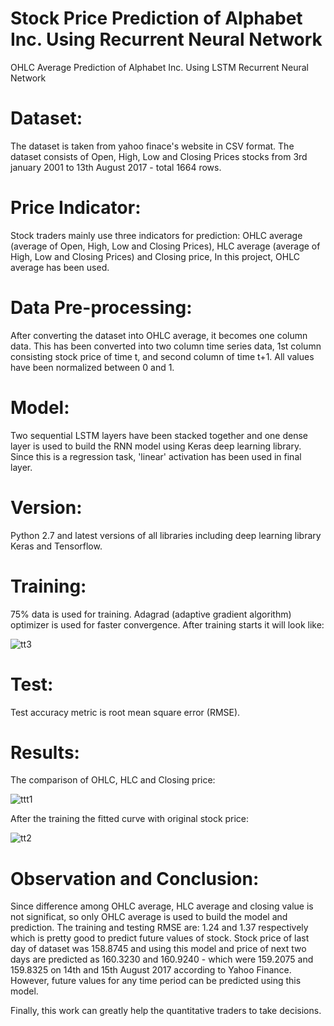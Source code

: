 # Stock Price Prediction of Alphabet Inc. Using Recurrent Neural Network
OHLC Average Prediction of Alphabet Inc. Using LSTM Recurrent Neural Network

# Dataset:
The dataset is taken from yahoo finace's website in CSV format. The dataset consists of Open, High, Low and Closing Prices stocks from 3rd january 2001 to 13th August 2017 - total 1664 rows. 
# Price Indicator:
Stock traders mainly use three indicators for prediction: OHLC average (average of Open, High, Low and Closing Prices), HLC average (average of High, Low and Closing Prices) and Closing price, In this project, OHLC average has been used.
# Data Pre-processing:
After converting the dataset into OHLC average, it becomes one column data. This has been converted into two column time series data, 1st column consisting stock price of time t, and second column of time t+1. All values have been normalized between 0 and 1.
# Model: 
Two sequential LSTM layers have been stacked together and one dense layer is used to build the RNN model using Keras deep learning library. Since this is a regression task, 'linear' activation has been used in final layer.
# Version:
Python 2.7 and latest versions of all libraries including deep learning library Keras and Tensorflow.
# Training:
75% data is used for training. Adagrad (adaptive gradient algorithm) optimizer is used for faster convergence.
After training starts it will look like:

![tt3](https://user-images.githubusercontent.com/24511419/29501862-787afad2-864d-11e7-8fbc-26afaa992a4d.png)

# Test:
Test accuracy metric is root mean square error (RMSE).
# Results:
The comparison of OHLC, HLC and Closing price:

![ttt1](https://user-images.githubusercontent.com/24511419/29501710-76018bbe-864c-11e7-9239-afd8bbf19bb8.png)

After the training the fitted curve with original stock price:

![tt2](https://user-images.githubusercontent.com/24511419/29501783-eb7eccd0-864c-11e7-9c26-0db07dea73c0.png)

# Observation and Conclusion:
Since difference among OHLC average, HLC average and closing value is not significat, so only OHLC average is used to build the model and prediction. The training and testing RMSE are: 1.24 and 1.37 respectively which is pretty good to predict future values of stock.
Stock price of last day of dataset was 158.8745 and using this model and price of next two days are predicted as 160.3230 and 160.9240 - which were 159.2075 and 159.8325 on 14th and 15th August 2017 according to Yahoo Finance. However, future values for any time period can be predicted using this model.

Finally, this work can greatly help the quantitative traders to take decisions.

